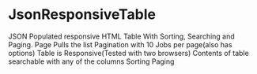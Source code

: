 # JsonResponsiveTable
JSON Populated responsive HTML Table With Sorting, Searching and Paging.
Page Pulls the list
Pagination with 10 Jobs per page(also has options)
Table is Responsive(Tested with two browsers)
Contents of table searchable with any of the columns
Sorting
Paging
